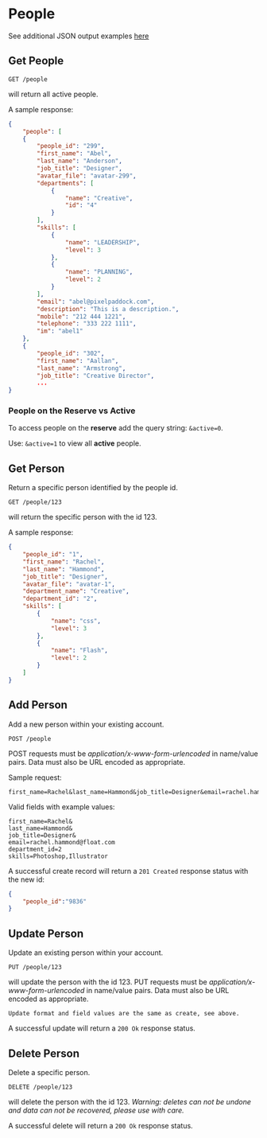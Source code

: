 <h1 id="people">People</h1>

<p>See additional JSON output examples <a href="https://github.com/floatschedule/api/blob/master/Sections/data-reference.md">here</a></p>

Get People
----------

	GET /people
will return all active people.

    
A sample response:
```json
{
	"people": [
	{
		"people_id": "299",
		"first_name": "Abel",
		"last_name": "Anderson",
		"job_title": "Designer",
		"avatar_file": "avatar-299",
		"departments": [
			{
				"name": "Creative",
				"id": "4"
			}
		],
		"skills": [
			{
				"name": "LEADERSHIP",
				"level": 3
			},
			{
				"name": "PLANNING",
				"level": 2
			}
		],
		"email": "abel@pixelpaddock.com",
		"description": "This is a description.",
		"mobile": "212 444 1221",
		"telephone": "333 222 1111",
		"im": "abel1"
	},
	{
		"people_id": "302",
		"first_name": "Aallan",
		"last_name": "Armstrong",
		"job_title": "Creative Director",
		...
}
```

<h3>People on the Reserve vs Active</h3>

To access people on the **reserve** add the query string: `&active=0`.

Use: `&active=1` to view all **active** people.

Get Person
----------

Return a specific person identified by the people id.

	GET /people/123
will return the specific person with the id 123.
    
A sample response:

```json
{
    "people_id": "1",
    "first_name": "Rachel",
    "last_name": "Hammond",
    "job_title": "Designer",
    "avatar_file": "avatar-1",
    "department_name": "Creative",
    "department_id": "2",
	"skills": [
		{
			"name": "css",
			"level": 3
		},
		{
			"name": "Flash",
			"level": 2
		}
	]
}
```

Add Person
-------------

Add a new person within your existing account.

    POST /people
POST requests must be _application/x-www-form-urlencoded_ in name/value pairs. Data must also be URL encoded as appropriate.

Sample request:

	first_name=Rachel&last_name=Hammond&job_title=Designer&email=rachel.hammond%40float.com

Valid fields with example values:

    first_name=Rachel&
    last_name=Hammond&
    job_title=Designer&
    email=rachel.hammond@float.com
    department_id=2
	skills=Photoshop,Illustrator

A successful create record will return a `201 Created` response status with the new id:

```json
{
	"people_id":"9836"
}
```

Update Person
-------------

Update an existing person within your account.

    PUT /people/123
will update the person with the id 123.
PUT requests must be _application/x-www-form-urlencoded_ in name/value pairs. Data must also be URL encoded as appropriate.

	Update format and field values are the same as create, see above.

A successful update will return a `200 Ok` response status.

Delete Person
-------------

Delete a specific person.

    DELETE /people/123
will delete the person with the id 123. _Warning: deletes can not be undone and data can not be recovered, please use with care._
    
A successful delete will return a `200 Ok` response status.

